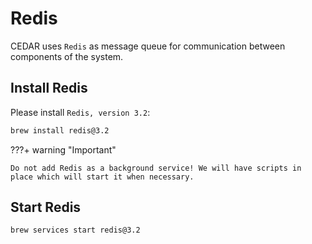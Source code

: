# Redis
CEDAR uses `Redis` as message queue for communication between components of the system.

## Install Redis

Please install `Redis, version 3.2`:

```sh
brew install redis@3.2
```
    
???+ warning "Important"

    Do not add Redis as a background service! We will have scripts in place which will start it when necessary.

## Start Redis
```sh
brew services start redis@3.2
```